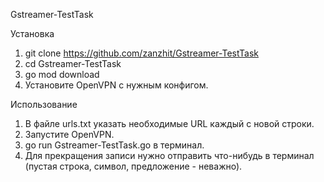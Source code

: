 Gstreamer-TestTask

Установка

1. git clone https://github.com/zanzhit/Gstreamer-TestTask
2. cd Gstreamer-TestTask
3. go mod download
4. Установите OpenVPN с нужным конфигом.

Использование

1. В файле urls.txt указать необходимые URL каждый с новой строки.
2. Запустите OpenVPN.
3. go run Gstreamer-TestTask.go в терминал.
4. Для прекращения записи нужно отправить что-нибудь в терминал (пустая строка, символ, предложение - неважно).
